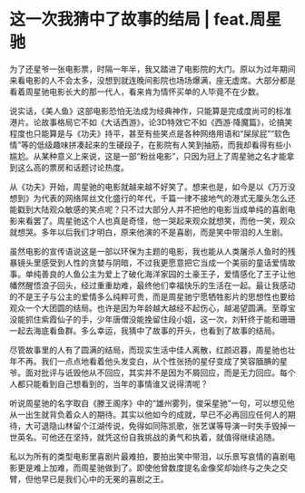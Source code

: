 # 这一次我猜中了故事的结局 | feat.周星驰

为了还星爷一张电影票，时隔一年半，我又踏进了电影院的大门。原以为过年期间来看电影的人不会太多，没想到就连晚间影院也场场爆满，座无虚席。大部分都是看着周星驰电影长大的那一代人，看来肯为情怀买单的人毕竟不在少数。

说实话，《美人鱼》这部电影恐怕无法成为经典神作，只能算是完成度尚可的标准港片。论故事格局它不如《大话西游》，论3D特效它不如《西游·降魔篇》，论搞笑程度也只能算是与《功夫》持平，甚至有些笑点是各种网络用语和“屎尿屁”“软色情”等的低级趣味拼凑起来的生硬段子，在影院有人笑到抽筋，而我却看得有些小尴尬。从某种意义上来说，这是一部“粉丝电影”，只因为冠上了周星驰之名才能拿到这么高的票房和话题讨论热度。

从《功夫》开始，周星驰的电影就越来越不好笑了。想来也是，如今是以《万万没想到》为代表的网络屌丝文化盛行的年代，千篇一律不接地气的港式无厘头怎么还能戳到大陆观众敏感的笑点呢？只不过大部分人并不把他的电影当成单纯的喜剧电影来看罢了。周星驰这个人也真是奇怪，他一哭起来观众就想笑，而他一笑，观众就想哭。多年以后我们才明白，原来他演的不是喜剧，而是笑中带泪的人生剧。

虽然电影的宣传语说这是一部以环保为主题的电影，我也能从人类屠杀人鱼时的残暴镜头里感受到人性的贪婪与阴暗，不过我更愿意把它当成一个美丽的童话爱情故事。单纯善良的人鱼公主为爱上了破化海洋家园的土豪王子，爱情感化了王子让他幡然醒悟浪子回头，经过重重劫难，最终他们幸福快乐的生活在一起。最让我感动的不是王子与公主的爱情多么纯粹可贵，而是周星驰宁愿牺牲影片的思想性也要给观众一个大团圆的结局。也许是因为年龄越大越经不起伤心，越渴望圆满。至尊宝没能抓住紫霞仙子的手，少年唐僧没能挽留住段小姐，这一次，刘轩终于能和珊珊一起去海底看鱼群。多么幸运，我猜中了故事的开头，也看到了故事的结局。

尽管故事里的人有了圆满的结局，而现实生活中佳人离散，红颜迟暮，周星驰也壮年不再。我们一点点地看着他头发变白，从个性张扬的星仔变成了笑容腼腆的星爷。面对批评与诋毁他从不回应，其实并不是因为不屑回应，而是无力回应。每个人都只能看到自己想看到的，当年的事情谁又说得清呢？

听说周星驰的名字取自《滕王阁序》中的“雄州雾列，俊采星驰”一句，可以想见他从一出生就背负着众人的期待。其实以他如今的成就，早已不必再回应任何人的期待，大可退隐山林留个江湖传说，免得如同陈凯歌，张艺谋等导演一时失手毁掉一世英名。可他还在坚持，就凭这份自我挑战的勇气和执着，就值得继续追随。

私以为所有的类型电影里喜剧片最难拍，要拍出笑中带泪，以乐景写哀情的喜剧电影更是难上加难，而周星驰做到了。即使他曾数度提名金像奖却始终与之失之交臂，但他早已是我们心中的无冕的喜剧之王。